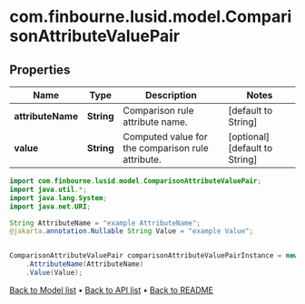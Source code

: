 # com.finbourne.lusid.model.ComparisonAttributeValuePair

## Properties

Name | Type | Description | Notes
------------ | ------------- | ------------- | -------------
**attributeName** | **String** | Comparison rule attribute name. | [default to String]
**value** | **String** | Computed value for the comparison rule attribute. | [optional] [default to String]

```java
import com.finbourne.lusid.model.ComparisonAttributeValuePair;
import java.util.*;
import java.lang.System;
import java.net.URI;

String AttributeName = "example AttributeName";
@jakarta.annotation.Nullable String Value = "example Value";


ComparisonAttributeValuePair comparisonAttributeValuePairInstance = new ComparisonAttributeValuePair()
    .AttributeName(AttributeName)
    .Value(Value);
```


[Back to Model list](../README.md#documentation-for-models) &#8226; [Back to API list](../README.md#documentation-for-api-endpoints) &#8226; [Back to README](../README.md)
